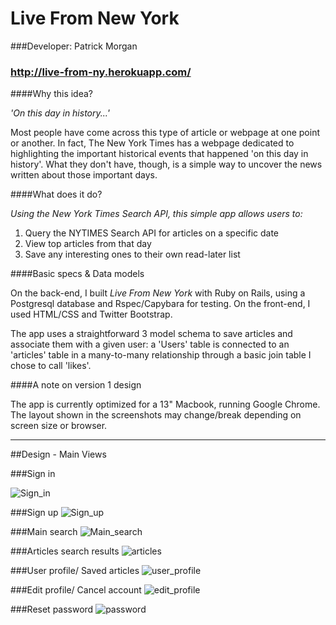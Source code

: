 # Live From New York

###Developer: Patrick Morgan

### <http://live-from-ny.herokuapp.com/>

####Why this idea?

*'On this day in history...'*

Most people have come across this type of article or webpage at one point or another. In fact, The New York Times has a webpage dedicated to highlighting the important historical events that happened 'on this day in history'. What they don't have, though, is a simple way to uncover the news written about those important days. 

####What does it do?

*Using the New York Times Search API, this simple app allows users to:*

  1. Query the NYTIMES Search API for articles on a specific date 
  2. View top articles from that day
  3. Save any interesting ones to their own read-later list

####Basic specs & Data models

On the back-end, I built *Live From New York* with Ruby on Rails, using a Postgresql database and Rspec/Capybara for testing. On the front-end, I used HTML/CSS and Twitter Bootstrap. 

The app uses a straightforward 3 model schema to save articles and associate them with a given user: a 'Users' table is connected to an 'articles' table in a many-to-many relationship through a basic join table I chose to call 'likes'.

####A note on version 1 design

The app is currently optimized for a 13" Macbook, running Google Chrome. The layout shown in the screenshots may change/break depending on screen size or browser.

---
##Design - Main Views

###Sign in

![Sign_in](https://www.evernote.com/shard/s82/sh/0236e794-9a4c-48b9-936d-c6304d143fbe/caac0c3021fbd71334e822442d58600a/deep/0/LiveFromNY---Sign-in.png "Sign in")

###Sign up
![Sign_up](https://www.evernote.com/shard/s82/sh/bc8cfa73-bdc4-48c4-8a7e-1c411574e228/f46e1c2cbad0c70d26eca474cb037382/deep/0/LiveFromNY---Sign-up.png "Sign up")

###Main search
![Main_search](https://www.evernote.com/shard/s82/sh/578c9cf6-8694-461f-afc9-3cb67918866e/72199bacfc525bb0dda126fa9ee1e56f/deep/0/LiveFromNY---Main-Search.png "Main search")

###Articles search results 
![articles](https://www.evernote.com/shard/s82/sh/12ef9305-5c3e-45c9-8c9a-43481f862d90/2883af70d15ceafadb44ae472553f438/deep/0/LiveFromNY---Articles.png "Articles")

###User profile/ Saved articles
![user_profile](https://www.evernote.com/shard/s82/sh/25b29a5c-c725-469e-afdc-34dde88eb776/e9ad22bf33313593693842dea4eaad29/deep/0/LiveFromNY---User-Profile.png "User Profile")

###Edit profile/ Cancel account
![edit_profile](https://www.evernote.com/shard/s82/sh/d664ac3b-56b3-4d08-9d5a-83e7b5b01417/d6729cb02e65acb2fad30fb3cfa0a372/deep/0/LiveFromNY---Edit.png "Edit Profile")

###Reset password
![password](https://www.evernote.com/shard/s82/sh/79a779a3-eaf2-4ff1-aeea-7b036dd1ac03/e8022f7e4b940f6fcd42c2d1404da83b/deep/0/LiveFromNY---Password.png "Recover Password")